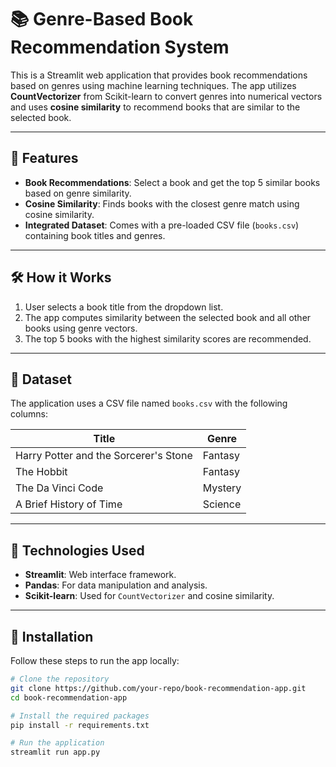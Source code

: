 # 📚 Genre-Based Book Recommendation System

This is a Streamlit web application that provides book recommendations based on genres using machine learning techniques. The app utilizes **CountVectorizer** from Scikit-learn to convert genres into numerical vectors and uses **cosine similarity** to recommend books that are similar to the selected book.

---

## 🚀 Features

- **Book Recommendations**: Select a book and get the top 5 similar books based on genre similarity.
- **Cosine Similarity**: Finds books with the closest genre match using cosine similarity.
- **Integrated Dataset**: Comes with a pre-loaded CSV file (`books.csv`) containing book titles and genres.

---

## 🛠️ How it Works

1. User selects a book title from the dropdown list.
2. The app computes similarity between the selected book and all other books using genre vectors.
3. The top 5 books with the highest similarity scores are recommended.

---

## 📂 Dataset

The application uses a CSV file named `books.csv` with the following columns:

| Title                                | Genre   |
|--------------------------------------|---------|
| Harry Potter and the Sorcerer's Stone | Fantasy |
| The Hobbit                           | Fantasy |
| The Da Vinci Code                    | Mystery |
| A Brief History of Time              | Science |

---

## 🧰 Technologies Used

- **Streamlit**: Web interface framework.
- **Pandas**: For data manipulation and analysis.
- **Scikit-learn**: Used for `CountVectorizer` and cosine similarity.

---

## 💾 Installation

Follow these steps to run the app locally:

```bash
# Clone the repository
git clone https://github.com/your-repo/book-recommendation-app.git
cd book-recommendation-app

# Install the required packages
pip install -r requirements.txt

# Run the application
streamlit run app.py
